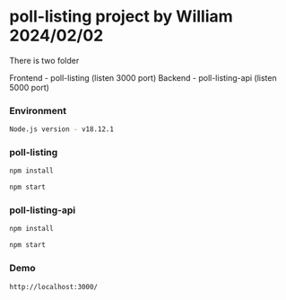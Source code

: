 # poll-listing project by William 2024/02/02

There is two folder

Frontend - poll-listing (listen 3000 port)
Backend - poll-listing-api (listen 5000 port)

### Environment
```bash
Node.js version - v18.12.1
```

### poll-listing
```bash
npm install
```

```bash
npm start
```

### poll-listing-api
```bash
npm install
```

```bash
npm start
```


### Demo
```bash
http://localhost:3000/
```
